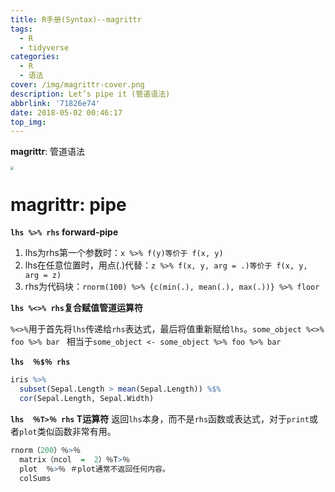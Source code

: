 ```yaml
---
title: R手册(Syntax)--magrittr
tags:
  - R
  - tidyverse
categories:
  - R
  - 语法
cover: /img/magrittr-cover.png
description: Let’s pipe it (管道语法)  
abbrlink: '71826e74'
date: 2018-05-02 00:46:17
top_img:
---
```


**magrittr**:  管道语法

<img src="https://gitee.com/WilenWu/images/raw/master/common/workflows.png" style="zoom: 33%;" />

<!-- more -->

# magrittr:  pipe

**`lhs %>% rhs` forward-pipe**

1. lhs为rhs第一个参数时：`x %>% f(y)等价于 f(x, y)`
2. lhs在任意位置时，用点(.)代替：`z %>% f(x, y, arg = .)等价于 f(x, y, arg = z)`
3. rhs为代码块：`rnorm(100) %>% {c(min(.), mean(.), max(.))} %>% floor`

**`lhs %<>% rhs`复合赋值管道运算符**

`%<>%`用于首先将`lhs`传递给`rhs`表达式，最后将值重新赋给`lhs`。`some_object %<>% foo %>% bar `
相当于`some_object <- some_object %>% foo %>% bar`

**`lhs  ％$％ rhs`**
```r
iris %>%
  subset(Sepal.Length > mean(Sepal.Length)) %$%
  cor(Sepal.Length, Sepal.Width)
```

**`lhs  ％T>％ rhs` T运算符**
返回`lhs`本身，而不是`rhs`函数或表达式，对于`print`或者`plot`类似函数非常有用。
```r
rnorm（200）％>％
  matrix（ncol  =  2）％T>％
  plot  ％>％ ＃plot通常不返回任何内容。
  colSums
```
